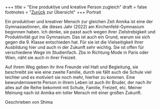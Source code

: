 +++
title = "Eine produktive und kreative Person zugleich"
draft = false
footnotes = "[Zurück](/about/) zur Übersicht"
+++
P﻿ortrait

Ein produktiver und kreativer Mensch zur gleichen Zeit
Annika ist eine der Gymnasiastinnen, die dieses Jahr (2022) am Kirchenfeld-Gymnasium begonnen haben. Ich denke, sie passt auch wegen ihrer Zielstrebigkeit und Produktivität gut ins Gymnasium. Das ist auch ein Grund, warum sie sich gegen die 9. Klasse entschieden hat. Für sie ist die Vielseitigkeit ihrer Ausbildung hier und auch in der Zukunft sehr wichtig. Sie ist offen für verschiedene Wege im Studienfach. Zbs in Richtung Mode in Paris oder Wien, näht sie auch in ihrer Freizeit.


Auf ihrem Weg geben ihr ihre Freunde viel Halt und Begleitung, sie beschreibt sie wie eine zweite Familie, durch sie fällt auch die Schule viel leichter und es motiviert sie noch mehr, hierher zu kommen. Eine bewundernswerte Person in ihrem Leben ist auch ihr Bruder, der nach ihr alles auf die Reihe bekommt mit Schule, Familie, Freizeit, etc. Meiner Meinung nach ist Annika ein toller Mensch mit einer großen Zukunft.

Geschrieben von Shima